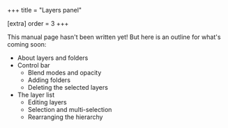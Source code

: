 +++
title = "Layers panel"

[extra]
order = 3
+++

This manual page hasn't been written yet! But here is an outline for what's coming soon:

- About layers and folders
- Control bar
	- Blend modes and opacity
	- Adding folders
	- Deleting the selected layers
- The layer list
	- Editing layers
	- Selection and multi-selection
	- Rearranging the hierarchy

